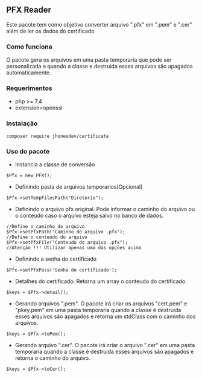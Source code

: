 ## PFX Reader

Este pacote tem como objetivo converter arquivo ".pfx" em ".pem" e ".cer" além de ler os dados do certificado

### Como funciona

O pacote gera os arquivos em uma pasta temporaria que pode ser personalizada e quando a classe e destruida esses arquivos são apagados automaticamente.

### Requerimentos

* php >= 7.4
* extension=openssl

### Instalação

```
composer require jhonesdev/certificate
```

### Uso do pacote

* Instancia a classe de conversão
```
$Pfx = new PFX();
```

* Definindo pasta de arquivos temporarios(Opcional)
```
$Pfx->setTempFilesPath("Diretorio");
```

* Definindo o arquivo pfx original. Pode informar o caminho do arquivo ou o conteudo caso o arquivo esteja salvo no banco de dados.
```
//Define o caminho do arquivo
$Pfx->setPfxPath("Caminho do arquivo .pfx"); 
//Define o conteudo do arquivo
$Pfx->setPfxFile("Conteudo do arquivo .pfx");
//Atenção !!! Utilizar apenas uma das opções acima 
```

* Definindo a senha do certificado
```
$Pfx->setPfxPass('Senha do certificado');
```

* Detalhes do certificado. Retorna um array o conteudo do certificado.
```
$keys = $Pfx->detail();

```

* Gerando arquivos ".pem". O pacote irá criar os arquivos "cert.pem" e "pkey.pem" em uma pasta temporaria quando a classe é destruida esses arquivos são apagados e retorna um stdClass com o caminho dos arquivos.
```
$keys = $Pfx->toPem();

```

* Gerando arquivo ".cer". O pacote irá criar o arquivo ".cer" em uma pasta temporaria quando a classe é destruida esses arquivos são apagados e retorna o caminho do arquivo.
```
$keys = $Pfx->toCer();

```
